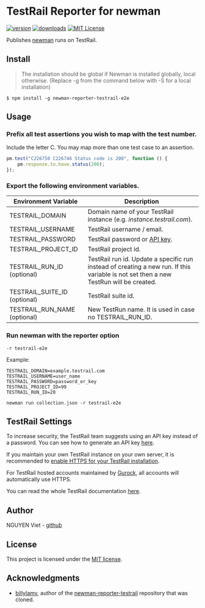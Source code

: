 # TestRail Reporter for newman

[![version](https://img.shields.io/npm/v/newman-reporter-testrail-e2e.svg)](https://www.npmjs.com/package/newman-reporter-testrail-e2e)
[![downloads](https://img.shields.io/npm/dt/newman-reporter-testrail-e2e.svg)](https://www.npmjs.com/package/newman-reporter-testrail-e2e)
[![MIT License](https://img.shields.io/github/license/billylam/newman-reporter-testrail.svg)](https://github.com/billylam/newman-reporter-testrail/blob/master/LICENSE)

Publishes [newman](https://github.com/postmanlabs/newman/) runs on TestRail.

## Install
> The installation should be global if Newman is installed globally, local otherwise. (Replace -g from the command below with -S for a local installation)

```shell
$ npm install -g newman-reporter-testrail-e2e
```

## Usage

### Prefix all test assertions you wish to map with the test number.
Include the letter C. You may map more than one test case to an assertion.
```Javascript
pm.test("C226750 C226746 Status code is 200", function () {
    pm.response.to.have.status(200);
});
```

### Export the following environment variables.

| Environment Variable | Description |
| --- | --- |
| TESTRAIL_DOMAIN | Domain name of your TestRail instance (e.g. _instance.testrail.com_). |
| TESTRAIL_USERNAME | TestRail username / email. |
| TESTRAIL_PASSWORD | TestRail password or [API key](http://docs.gurock.com/testrail-api2/accessing#username_and_api_key). |
| TESTRAIL_PROJECT_ID | TestRail project id. |
| TESTRAIL_RUN_ID (optional) | TestRail run id.  Update a specific run instead of creating a new run. If this variable is not set then a new TestRun will be created. |
| TESTRAIL_SUITE_ID (optional) |TestRail suite id. |
| TESTRAIL_RUN_NAME (optional) |New TestRun name. It is used in case no TESTRAIL_RUN_ID. |

### Run newman with the reporter option
`-r testrail-e2e`

Example:

```shell
TESTRAIL_DOMAIN=example.testrail.com
TESTRAIL_USERNAME=user_name
TESTRAIL_PASSWORD=password_or_key
TESTRAIL_PROJECT_ID=99
TESTRAIL_RUN_ID=20

newman run collection.json -r testrail-e2e
```

## TestRail Settings

To increase security, the TestRail team suggests using an API key instead of a password. You can see how to generate an API key [here](http://docs.gurock.com/testrail-api2/accessing#username_and_api_key).

If you maintain your own TestRail instance on your own server, it is recommended to [enable HTTPS for your TestRail installation](http://docs.gurock.com/testrail-admin/admin-securing#using_https).

For TestRail hosted accounts maintained by [Gurock](http://www.gurock.com/), all accounts will automatically use HTTPS.

You can read the whole TestRail documentation [here](http://docs.gurock.com/).

## Author

NGUYEN Viet - [github](https://github.com/vietnq254)

## License

This project is licensed under the [MIT license](/LICENSE).

## Acknowledgments

* [billylamv](https://github.com/billylam), author of the [newman-reporter-testrail](https://github.com/billylam/newman-reporter-testrail) repository that was cloned.
